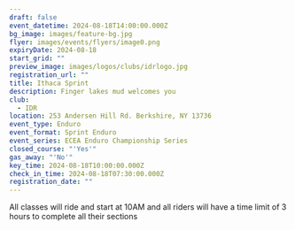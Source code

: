 ```yaml
---
draft: false
event_datetime: 2024-08-18T14:00:00.000Z
bg_image: images/feature-bg.jpg
flyer: images/events/flyers/image0.png
expiryDate: 2024-08-18
start_grid: ""
preview_image: images/logos/clubs/idrlogo.jpg
registration_url: ""
title: Ithaca Sprint
description: Finger lakes mud welcomes you
club:
  - IDR
location: 253 Andersen Hill Rd. Berkshire, NY 13736
event_type: Enduro
event_format: Sprint Enduro
event_series: ECEA Enduro Championship Series
closed_course: "'Yes'"
gas_away: "'No'"
key_time: 2024-08-18T10:00:00.000Z
check_in_time: 2024-08-18T07:30:00.000Z
registration_date: ""
---
```

All classes will ride and start at 10AM and all riders will have a time limit of 3 hours to complete all their sections